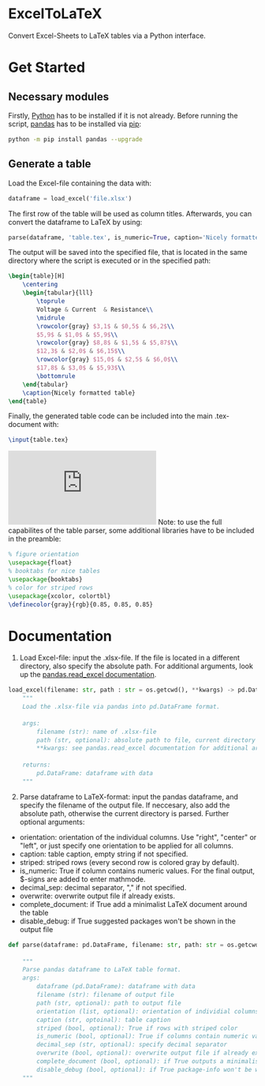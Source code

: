# ExcelToLaTeX
Convert Excel-Sheets to LaTeX tables via a Python interface.

# Get Started
## Necessary modules
Firstly, [Python](https://www.python.org/downloads/) has to be installed if it is not already. Before running the script, [pandas](https://pandas.pydata.org/) has to be installed via [pip](https://pypi.org/project/pip/):
```bash
python -m pip install pandas --upgrade
```

## Generate a table
Load the Excel-file containing the data with:
```python
dataframe = load_excel('file.xlsx')
```
The first row of the table will be used as column titles. Afterwards, you can convert the dataframe to LaTeX by using:
```python
parse(dataframe, 'table.tex', is_numeric=True, caption='Nicely formatted table')
```
The output will be saved into the specified file, that is located in the same directory where the script is executed or in the specified path:
```latex
\begin{table}[H]
	\centering
	\begin{tabular}{lll}
		\toprule
		Voltage & Current  & Resistance\\ 
		\midrule
		\rowcolor{gray} $3,1$ & $0,5$ & $6,2$\\
		$5,9$ & $1,0$ & $5,9$\\
		\rowcolor{gray} $8,8$ & $1,5$ & $5,87$\\
		$12,3$ & $2,0$ & $6,15$\\
		\rowcolor{gray} $15,0$ & $2,5$ & $6,0$\\
		$17,8$ & $3,0$ & $5,93$\\
		\bottomrule
	\end{tabular}
	\caption{Nicely formatted table}
\end{table}
```
Finally, the generated table code can be included into the main .tex-document with:
```latex
\input{table.tex}
```
![Image](https://github.com/VincentPiegsa/ExcelToLaTeX/blob/main/docs/table.pdf)
Note: to use the full capabilites of the table parser, some additional libraries have to be included in the preamble:
```latex
% figure orientation
\usepackage{float}
% booktabs for nice tables
\usepackage{booktabs}
% color for striped rows
\usepackage{xcolor, colortbl}
\definecolor{gray}{rgb}{0.85, 0.85, 0.85}
```

# Documentation
1. Load Excel-file: input the .xlsx-file. If the file is located in a different directory, also specify the absolute path. For additional arguments, look up the [pandas.read_excel documentation](https://pandas.pydata.org/docs/reference/api/pandas.read_excel.html).
```python
load_excel(filename: str, path : str = os.getcwd(), **kwargs) -> pd.DataFrame:
	"""
	Load the .xlsx-file via pandas into pd.DataFrame format.

	args:
		filename (str): name of .xlsx-file
		path (str, optional): absolute path to file, current directory by default
		**kwargs: see pandas.read_excel documentation for additional arguments: 

	returns:
		pd.DataFrame: dataframe with data
	"""
```
2. Parse dataframe to LaTeX-format: input the pandas dataframe, and specify the filename of the output file. If neccesary, also add the absolute path, otherwise the current directory is parsed. Further optional arguments:
* orientation: orientation of the individual columns. Use "right", "center" or "left", or just specify one orientation to be applied for all columns.
* caption: table caption, empty string if not specified.
* striped: striped rows (every second row is colored gray by default).
* is_numeric: True if column contains numeric values. For the final output, $-signs are added to enter mathmode.
* decimal_sep: decimal separator, "," if not specified.
* overwrite: overwrite output file if already exists.
* complete_document: if True add a minimalist LaTeX document around the table
* disable_debug: if True suggested packages won't be shown in the output file
```python
def parse(dataframe: pd.DataFrame, filename: str, path: str = os.getcwd(), orientation: list = ['left'], caption: str = 'Table', striped: bool = True, is_numeric: bool = False, decimal_sep: str = ',', overwrite: bool = False, complete_document: bool = False, disable_debug: bool = False) -> None:

	"""
	Parse pandas dataframe to LaTeX table format.
	args:
		dataframe (pd.DataFrame): dataframe with data
		filename (str): filename of output file
		path (str, optional): path to output file
		orientation (list, optional): orientation of individial columns
		caption (str, optoinal): table caption
		striped (bool, optional): True if rows with striped color
		is_numeric (bool, optional): True if columns contain numeric values
		decimal_sep (str, optional): specify decimal separator
		overwrite (bool, optional): overwrite output file if already exists
		complete_document (bool, optional): if True outputs a minimalist LaTeX document
		disable_debug (bool, optional): if True package-info won't be written into the output file
	"""
```
